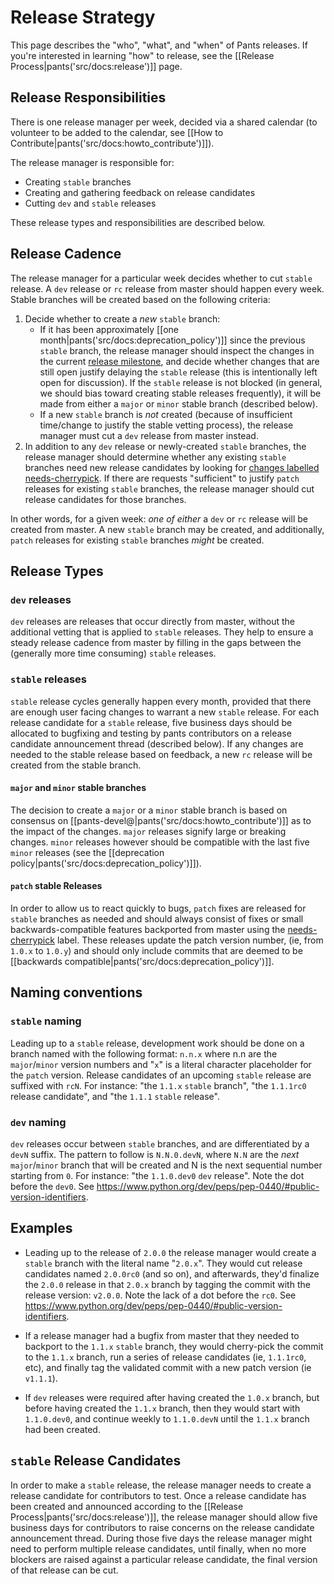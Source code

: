 # Release Strategy

This page describes the "who", "what", and "when" of Pants releases. If you're interested
in learning "how" to release, see the [[Release Process|pants('src/docs:release')]] page.

## Release Responsibilities
There is one release manager per week, decided via a shared calendar (to volunteer to be added
to the calendar, see [[How to Contribute|pants('src/docs:howto_contribute')]]).

The release manager is responsible for:

* Creating `stable` branches
* Creating and gathering feedback on release candidates
* Cutting `dev` and `stable` releases

These release types and responsibilities are described below.

## Release Cadence
The release manager for a particular week decides whether to cut `stable` release.  A `dev` release
or `rc` release from master should happen every week. Stable branches will be created based on the
following criteria:

1. Decide whether to create a _new_ `stable` branch:
    * If it has been approximately [[one month|pants('src/docs:deprecation_policy')]] since the
previous `stable` branch, the release manager should inspect the changes in the current
[release milestone](https://github.com/pantsbuild/pants/milestones), and decide whether changes
that are still open justify delaying the `stable` release (this is intentionally left open for
discussion). If the `stable` release is not blocked (in general, we should bias toward creating
stable releases frequently), it will be made from either a `major` or `minor` stable branch
(described below).
    * If a new `stable` branch is _not_ created (because of insufficient time/change to justify the
stable vetting process), the release manager must cut a `dev` release from master instead.
2. In addition to any `dev` release or newly-created `stable` branches, the release manager should
determine whether any existing `stable` branches need new release candidates by looking for 
[changes labelled needs-cherrypick][needs-cherrypick].
If there are requests "sufficient" to justify `patch` releases for existing `stable` branches, the
release manager should cut release candidates for those branches.

In other words, for a given week: _one of either_ a `dev` or `rc` release will be created from
master.  A new `stable` branch may be created, and additionally, `patch` releases for
existing `stable` branches _might_ be created.

## Release Types

### `dev` releases
`dev` releases are releases that occur directly from master, without the additional vetting that
is applied to `stable` releases. They help to ensure a steady release cadence from master by filling
in the gaps between the (generally more time consuming) `stable` releases.

### `stable` releases
`stable` release cycles generally happen every month, provided that there are enough user
facing changes to warrant a new `stable` release. For each release candidate for a `stable` release,
five business days should be allocated to bugfixing and testing by pants contributors on a release
candidate announcement thread (described below).  If any changes are needed to the stable release
based on feedback, a new `rc` release will be created from the stable branch.

#### `major` and `minor` stable branches
The decision to create a `major` or a `minor` stable branch is based on consensus on
[[pants-devel@|pants('src/docs:howto_contribute')]] as to the impact of the changes.
`major` releases signify large or breaking changes. `minor` releases however should be compatible
with the last five `minor` releases (see the [[deprecation policy|pants('src/docs:deprecation_policy')]]).

#### `patch` stable Releases
In order to allow us to react quickly to bugs, `patch` fixes are released for `stable` branches as
needed and should always consist of fixes or small backwards-compatible features backported from
master using the [needs-cherrypick][needs-cherrypick] label. These releases update the patch version number, (ie, from `1.0.x` to `1.0.y`) and should
only include commits that are deemed to be [[backwards compatible|pants('src/docs:deprecation_policy')]].

## Naming conventions

### `stable` naming
Leading up to a `stable` release, development work should be done on a branch named with the
following format: `n.n.x` where n.n are the `major`/`minor` version numbers and "`x`" is a literal
character placeholder for the `patch` version. Release candidates of an upcoming `stable` release
are suffixed with `rcN`. For instance: "the `1.1.x` `stable` branch",
"the `1.1.1rc0` release candidate", and "the `1.1.1` `stable` release".


### `dev` naming
`dev` releases occur between `stable` branches, and are differentiated by a `devN` suffix. The pattern
to follow is `N.N.0.devN`, where `N.N` are the _next_ `major`/`minor` branch that will be created
and N is the next sequential number starting from `0`. For instance: "the `1.1.0.dev0` `dev` release".
Note the dot before the `dev0`.  See https://www.python.org/dev/peps/pep-0440/#public-version-identifiers.

## Examples

* Leading up to the release of `2.0.0` the release manager would create a `stable` branch with
the literal name "`2.0.x`". They would cut release candidates named `2.0.0rc0` (and so on), and
afterwards, they'd finalize the `2.0.0` release in that `2.0.x` branch by tagging the
commit with the release version: `v2.0.0`.
Note the lack of a dot before the `rc0`. See https://www.python.org/dev/peps/pep-0440/#public-version-identifiers.

* If a release manager had a bugfix from master that they needed to backport to the `1.1.x` `stable`
branch, they would cherry-pick the commit to the `1.1.x` branch, run a series of release candidates
(ie, `1.1.1rc0`, etc), and finally tag the validated commit with a new patch version (ie `v1.1.1`).

* If `dev` releases were required after having created the `1.0.x` branch, but before having created
the `1.1.x` branch, then they would start with `1.1.0.dev0`, and continue weekly to `1.1.0.devN`
until the `1.1.x` branch had been created.

## `stable` Release Candidates
In order to make a `stable` release, the release manager needs to create a release candidate for
contributors to test. Once a release candidate has been created and announced according to the
[[Release Process|pants('src/docs:release')]], the release manager should allow five business days
for contributors to raise concerns on the release candidate announcement thread. During those five
days the release manager might need to perform multiple release candidates, until finally, when no
more blockers are raised against a particular release candidate, the final version of that release
can be cut.

[needs-cherrypick]: https://github.com/pantsbuild/pants/pulls?q=is%3Apr+label%3Aneeds-cherrypick
